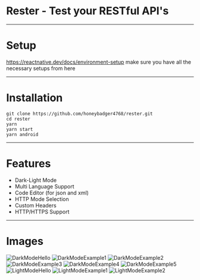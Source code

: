# Rester - Test your RESTful API's

---
# Setup
https://reactnative.dev/docs/environment-setup make sure you have all the necessary setups from here

---
# Installation
```shell
git clone https://github.com/honeybadger4768/rester.git
cd rester
yarn
yarn start
yarn android
```

---

# Features

* Dark-Light Mode
* Multi Language Support
* Code Editor (for json and xml)
* HTTP Mode Selection
* Custom Headers
* HTTP/HTTPS Support

---
# Images

![DarkModeHello](https://github.com/honeybadger4768/rester/blob/master/.github/images/DarkModeHello.png?raw=true)
![DarkModeExample1](https://github.com/honeybadger4768/rester/blob/master/.github/images/DarkModeExample1.png?raw=true)
![DarkModeExample2](https://github.com/honeybadger4768/rester/blob/master/.github/images/DarkModeExample2.png?raw=true)
![DarkModeExample3](https://github.com/honeybadger4768/rester/blob/master/.github/images/DarkModeExample3.png?raw=true)
![DarkModeExample4](https://github.com/honeybadger4768/rester/blob/master/.github/images/DarkModeExample4.png?raw=true)
![DarkModeExample5](https://github.com/honeybadger4768/rester/blob/master/.github/images/DarkModeExample5.png?raw=true)
![LightModeHello](https://github.com/honeybadger4768/rester/blob/master/.github/images/LightModeHello.png?raw=true)
![LightModeExample1](https://github.com/honeybadger4768/rester/blob/master/.github/images/LightModeExample1.png?raw=true)
![LightModeExample2](https://github.com/honeybadger4768/rester/blob/master/.github/images/LightModeExample2.png?raw=true)
